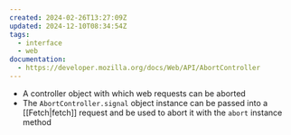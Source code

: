```yaml
---
created: 2024-02-26T13:27:09Z
updated: 2024-12-10T08:34:54Z
tags:
  - interface
  - web
documentation:
  - https://developer.mozilla.org/docs/Web/API/AbortController
---
```

- A controller object with which web requests can be aborted
- The `AbortController.signal` object instance can be passed into a [[Fetch|fetch]] request and be used to abort it with the `abort` instance method 